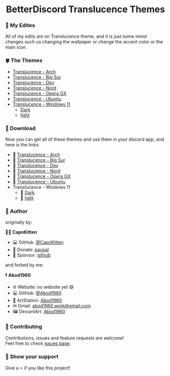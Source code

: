 <h1 align=center> BetterDiscord Translucence Themes</h1> 

### 🍃 My Edites

All of my edits are on Translucence theme, and it is just some minor changes such us changing the wallpaper or change the accent color or the main icon.

### 🍀 The Themes
* [Translucence - Arch](https://github.com/Abod1960/BetterDiscord-Translucence-Themes/tree/master/Themes/Translucence-Arch)
* [Translucence - Big Sur](https://github.com/Abod1960/BetterDiscord-Translucence-Themes/tree/master/Themes/Translucence-Big%20Sur)
* [Translucence - Dev](https://github.com/Abod1960/BetterDiscord-Translucence-Themes/tree/master/Themes/Translucence-Dev)
* [Translucence - Nord](https://github.com/Abod1960/BetterDiscord-Translucence-Themes/tree/master/Themes/Translucence-Nord)
* [Translucence - Opera GX](https://github.com/Abod1960/BetterDiscord-Translucence-Themes/tree/master/Themes/Translucence-Opera%20GX)
* [Translucence - Ubuntu](https://github.com/Abod1960/BetterDiscord-Translucence-Themes/tree/master/Themes/Translucence-Ubuntu)
* [Translucence - Windows 11](https://github.com/Abod1960/BetterDiscord-Translucence-Themes/tree/master/Themes/Translucence-Windows%2011)
    * [Dark](https://github.com/Abod1960/BetterDiscord-Translucence-Themes/tree/master/Themes/Translucence-Windows%2011/Dark)
    * [light](https://github.com/Abod1960/BetterDiscord-Translucence-Themes/tree/master/Themes/Translucence-Windows%2011/light)

### 🔰 Download
Now you can get all of these themes and use them in your discord app, and here is the links:
* 🔰 [Translucence - Arch](https://github.com/Abod1960/BetterDiscord-Translucence-Themes/releases/download/1.0/Translucence.-.Arch.theme.css)
* 🔰 [Translucence - Big Sur](https://github.com/Abod1960/BetterDiscord-Translucence-Themes/releases/download/1.0/Translucence.-.Big.Sur.theme.css)
* 🔰 [Translucence - Dev](https://github.com/Abod1960/BetterDiscord-Translucence-Themes/releases/download/1.0/Translucence.-.Dev.theme.css)
* 🔰 [Translucence - Nord](https://github.com/Abod1960/BetterDiscord-Translucence-Themes/releases/download/1.0/Translucence.-.Nord.theme.css)
* 🔰 [Translucence - Opera GX](https://github.com/Abod1960/BetterDiscord-Translucence-Themes/releases/download/1.0/Translucence.-.Opera.GX.theme.css)
* 🔰 [Translucence - Ubuntu](https://github.com/Abod1960/BetterDiscord-Translucence-Themes/releases/download/1.0/Translucence.-.Ubuntu.theme.css)
* Translucence - Windows 11
    * 🔰 [Dark](https://github.com/Abod1960/BetterDiscord-Translucence-Themes/releases/download/1.0/Translucence.-.Windows.11.-.Dark.theme.css)
    * 🔰 [light](https://github.com/Abod1960/BetterDiscord-Translucence-Themes/releases/download/1.0/Translucence.-.Windows.11.-.light.theme.css)

### 👤 Author

originally by:

🧍‍♂️ **CapnKitten**

* 💻 GitHub: [@CapnKitten](https://github.com/CapnKitten)
*  💸 Donate: [paypal](https://paypal.me/capnkitten)
*  🌹 Sponsor: [github](https://github.com/sponsors/CapnKitten) 

and forked by me:

🕴 **Abod1960**

* 🌐 Website: no website yet 😅
* 💻 GitHub: [@Abod1960](https://github.com/Abod1960)
* 🎨 ArtStation: [Abod1960](https://www.artstation.com/abod1960)
*  ✉ Gmail: [abod1960.work@gmail.com](abod1960.work@gmail.com)
*   🖼 DeviantArt: [Abod1960](https://www.deviantart.com/abod1960)

### 🤝 Contributing

Contributions, issues and feature requests are welcome!<br />Feel free to check [issues page](https://github.com/Abod1960/BetterDiscord-Translucence-Themes/issues). 

### 🌟 Show your support

Give a ⭐️ if you like this project!
